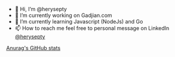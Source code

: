 - 👋 Hi, I’m @herysepty
- 🔭 I’m currently working on Gadjian.com
- 🌱 I’m currently learning Javascript (NodeJs) and Go
- 📫 How to reach me feel free to personal message on LinkedIn [@herysepty](https://linkedin.com/in/heryseptyadi)

[Anurag's GitHub stats](https://github-readme-stats.vercel.app/api?username=herysepty&show_icons=true&theme=radical)

<!---
herysepty/herysepty is a ✨ special ✨ repository because its `README.md` (this file) appears on your GitHub profile.
You can click the Preview link to take a look at your changes.
--->

